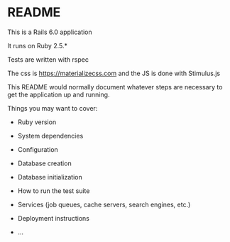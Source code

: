 # README

This is a Rails 6.0 application

It runs on Ruby 2.5.*

Tests are written with rspec

The css is https://materializecss.com and the JS is done with Stimulus.js

This README would normally document whatever steps are necessary to get the
application up and running.

Things you may want to cover:

* Ruby version

* System dependencies

* Configuration

* Database creation

* Database initialization

* How to run the test suite

* Services (job queues, cache servers, search engines, etc.)

* Deployment instructions

* ...
